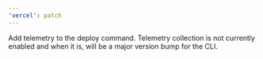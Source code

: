 ```yaml
---
'vercel': patch
---
```


Add telemetry to the deploy command. Telemetry collection is not currently enabled and when it is, will be a major version bump for the CLI.
